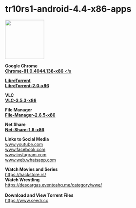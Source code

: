 # tr10rs1-android-4.4-x86-apps

<img src="https://github.com/jesusgarcia149/android-4.4-for-cloud/blob/main/Screenshot_2023-06-24-00-49-40.png" height="128px"><br>

<b>Google Chrome</b></br>
<a href="https://apkgold.es/download?file_id=1753878/chrome">
 <b>Chrome-81.0.4044.138-x86</b>
</a

<b>LibreTorrent</b></br>
<a href="https://www.apkmirror.com/wp-content/themes/APKMirror/download.php?id=1060399&key=940030a42fe78cd322489e84994b8f200ae850a3">
 <b>LibreTorrent-2.0-x86</b>
</a> 

<b>VLC</b></br>
<a href="https://apkgold.es/download?file_id=2367974/vlc-for-android">
 <b>VLC-3.5.3-x86</b>
</a>
<br> 

<b>File Manager</b></br>
<a href="https://apkgold.es/download?file_id=1743000/file-manager11">
 <b>File-Manager-2.6.5-x86</b>
</a>
<br> 

<b>Net Share</b></br>
<a href="https://apkcombo.com/es/net-share-extend-a-wifi-network-to-all-devices/com.everyoneisaware.netshare/download/apk">
 <b>Net-Share-1.8-x86</b>
</a>
<br> 

<b> Links to Social Media  </b>  <br>
www.youtube.com <br>
www.facebook.com <br>
www.instagram.com <br>
www.web.whatsapp.com <br>

<b>Watch Movies and Series</b> <br>
https://hackstore.rs/ <br>
<b>Watch Wrestling</b> <br>
https://descargas.eventoshq.me/category/wwe/ <br>
<br>
<b> Download and View Torrent Files </b> <br>
https://www.seedr.cc <br>
